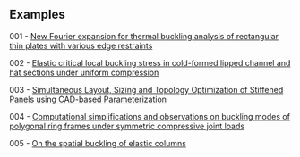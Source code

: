 ## Examples

001 - [New Fourier expansion for thermal buckling analysis of rectangular thin plates with various edge restraints](https://doi.org/10.1007/s00419-023-02447-8)

002 - [Elastic critical local buckling stress in cold-formed lipped channel and hat sections under uniform compression](https://doi.org/10.1016/j.tws.2023.111064)

003 - [Simultaneous Layout, Sizing and Topology Optimization of Stiffened Panels using CAD-based Parameterization](http://dx.doi.org/10.2514/6.2023-1090) 

004 - [Computational simplifications and observations on buckling modes of polygonal ring frames under symmetric compressive joint loads](https://doi.org/10.1016/j.istruc.2024.105904)

005 - [On the spatial buckling of elastic columns](https://doi.org/10.1142/S0219455425501469)
